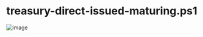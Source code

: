 # treasury-direct-issued-maturing.ps1

![image](https://user-images.githubusercontent.com/20816/217896588-9a16afc6-47b9-4d0a-95d7-807f5093cd1c.png)
